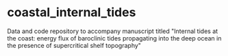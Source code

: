 # coastal_internal_tides
 Data and code repository to accompany manuscript titled "Internal tides at the coast: energy flux of baroclinic tides propagating into the deep ocean in the presence of supercritical shelf topography"
